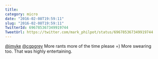 ```yaml
---
title: 
category: micro
date: "2016-02-08T19:59:11"
slug: "2016-02-08T19:59:11"
TwitterId: 696785367349919744
TweetUrl: https://twitter.com/mark_philpot/status/696785367349919744
---
```


[@imyke](https://twitter.com/imyke) [@cgpgrey](https://twitter.com/cgpgrey) More
rants more of the time please =) More swearing too. That was highly
entertaining.
